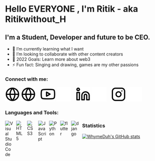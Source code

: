 <!-- # Hi there, I'm Jesse - aka [codeSTACKr][youtube] 👋 -->

# Hello EVERYONE , I'm Ritik - aka Ritikwithout_H

## I'm a Student, Developer and future to be CEO.

- 🌱 I’m currently learning what I want
- 👯 I’m looking to collaborate with other content creators
- 🥅 2022 Goals: Learn more about web3
- ⚡ Fun fact: Singing and drawing, games are my other passions

### Connect with me:

[![website](./img/globe-light.svg)](http://whyme-duh.github.io#gh-light-mode-only)
[![website](./img/globe-light.svg)](http://whyme-duh.github.io#gh-dark-mode-only)
&nbsp;&nbsp;
[![website](./img/youtube-light.svg)](https://www.youtube.com/channel/UC5nIhKe1ZMPA0pgSLYmTGBA/featured#gh-light-mode-only)
[![website](./img/youtube-dark.svg)](https://www.youtube.com/channel/UC5nIhKe1ZMPA0pgSLYmTGBA/featured#gh-dark-mode-only)
&nbsp;&nbsp;
[![website](./img/linkedin-light.svg)](https://www.linkedin.com/in/ritik-shrestha-5617531b1/#gh-light-mode-only)
[![website](./img/linkedin-dark.svg)](https://www.linkedin.com/in/ritik-shrestha-5617531b1/#gh-dark-mode-only)
&nbsp;&nbsp;
[![website](./img/instagram-light.svg)](https://instagram.com/ritikwithout_h#gh-light-mode-only)
[![website](./img/instagram-dark.svg)](https://instagram.com/ritikwithout_h#gh-dark-mode-only)

### Languages and Tools:

<img align="left" alt="Visual Studio Code" width="26px" src="https://cdn.jsdelivr.net/gh/devicons/devicon/icons/vscode/vscode-original.svg" style="padding-right:10px;" />
<img align="left" alt="HTML5" width="26px" src="https://cdn.jsdelivr.net/gh/devicons/devicon/icons/html5/html5-original.svg" style="padding-right:10px;" />
<img align="left" alt="CSS3" width="26px" src="https://cdn.jsdelivr.net/gh/devicons/devicon/icons/css3/css3-original.svg" style="padding-right:10px;" />
<img align="left" alt="JavaScript" width="26px" src="https://cdn.jsdelivr.net/gh/devicons/devicon/icons/javascript/javascript-original.svg" style="padding-right:10px;" />
<img align="left" alt="Python" width="26px" src="https://cdn.jsdelivr.net/gh/devicons/devicon/icons/python/python-original.svg" style="padding-right:10px;" />
<img align="left" alt="flutter" width="26px" src="https://cdn.jsdelivr.net/gh/devicons/devicon/icons/flutter/flutter-original.svg" style="padding-right:10px;" />
<img align="left" alt="django" width="26px" src="https://cdn.jsdelivr.net/gh/devicons/devicon/icons/django/django-original.svg" style="padding-right:10px;" />

### Statistics

[![WhymeDuh's GitHub stats](https://github-readme-stats.vercel.app/api?username=whyme-duh&count_private=true&show_icons=true)](https://github.com/whyme-duh/github-readme-stats)
